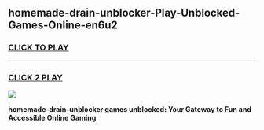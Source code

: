 
## homemade-drain-unblocker-Play-Unblocked-Games-Online-en6u2
<h3>
<a href="https://premium76.site?title=homemade-drain-unblocker&ref=25A">CLICK TO PLAY</a></h3>
<hr>

<h3>
<a href="https://premium76.site?title=homemade-drain-unblocker&ref=25A">CLICK 2 PLAY</a>
  
</h3>

<a href="https://premium76.site?title=homemade-drain-unblocker&ref=25A"><img src="https://clearcache.store/games.png"></a>


**homemade-drain-unblocker games unblocked: Your Gateway to Fun and Accessible Online Gaming**
